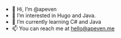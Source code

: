 - 👋 Hi, I’m @apeven
- 👀 I’m interested in Hugo and Java.
- 🌱 I’m currently learning C# and Java
- 📫 You can reach me at hello@apeven.me

<!---
apeven/apeven is a ✨ special ✨ repository because its `README.md` (this file) appears on your GitHub profile.
You can click the Preview link to take a look at your changes.
--->
